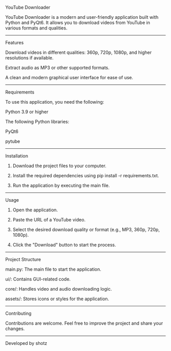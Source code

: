 YouTube Downloader

YouTube Downloader is a modern and user-friendly application built with Python and PyQt6.
It allows you to download videos from YouTube in various formats and qualities.


---

Features

Download videos in different qualities: 360p, 720p, 1080p, and higher resolutions if available.

Extract audio as MP3 or other supported formats.

A clean and modern graphical user interface for ease of use.



---

Requirements

To use this application, you need the following:

Python 3.9 or higher

The following Python libraries:

PyQt6

pytube




---

Installation

1. Download the project files to your computer.


2. Install the required dependencies using pip install -r requirements.txt.


3. Run the application by executing the main file.




---

Usage

1. Open the application.


2. Paste the URL of a YouTube video.


3. Select the desired download quality or format (e.g., MP3, 360p, 720p, 1080p).


4. Click the "Download" button to start the process.




---

Project Structure

main.py: The main file to start the application.

ui/: Contains GUI-related code.

core/: Handles video and audio downloading logic.

assets/: Stores icons or styles for the application.



---

Contributing

Contributions are welcome. Feel free to improve the project and share your changes.


---

Developed by shotz

